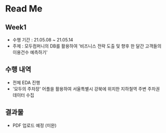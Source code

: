 # Read Me

## Week1
  - 수행 기간 : 21.05.08 ~ 21.05.14
  - 주제 : 모두컴퍼니의 DB를 활용하여 '비즈니스 전략 도출 및 향후 한 달간 고객들의 이용건수 예측하기'

## 수행 내역
  - 전체 EDA 진행
  - '모두의 주차장' 어플을 활용하여 서울특별시 강북에 위치한 지하철역 주변 주차권 데이터 수집

## 결과물
- PDF 업로드 예정 (미완)
